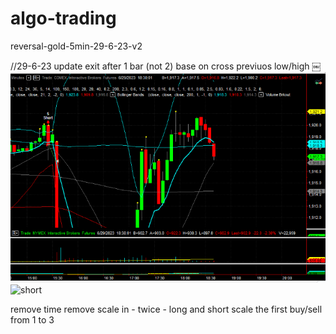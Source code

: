 # algo-trading
reversal-gold-5min-29-6-23-v2

//29-6-23 update exit after 1 bar (not 2) base on cross previuos low/high
￼![chart](unknown-1.png)
![short](unknown-2.png)



remove time 
remove scale in - twice - long and short 
scale the first buy/sell from 1 to 3 